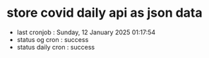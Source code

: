 # store covid daily api as json data

- last cronjob : Sunday, 12 January 2025 01:17:54
- status og cron : success
- status daily cron : success
      
      